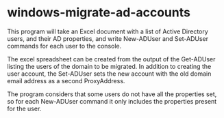 # windows-migrate-ad-accounts
This program will take an Excel document with a list of Active Directory users, and their AD properties, and write New-ADUser and Set-ADUser commands for each user to the console.

The excel spreadsheet can be created from the output of the Get-ADUser listing the users of the domain to be migrated.  In addition to creating the user account, the Set-ADUser sets the new account with the old domain email address as a second ProxyAddress.

The program considers that some users do not have all the properties set, so for each New-ADUser command it only includes the properties present for the user.
